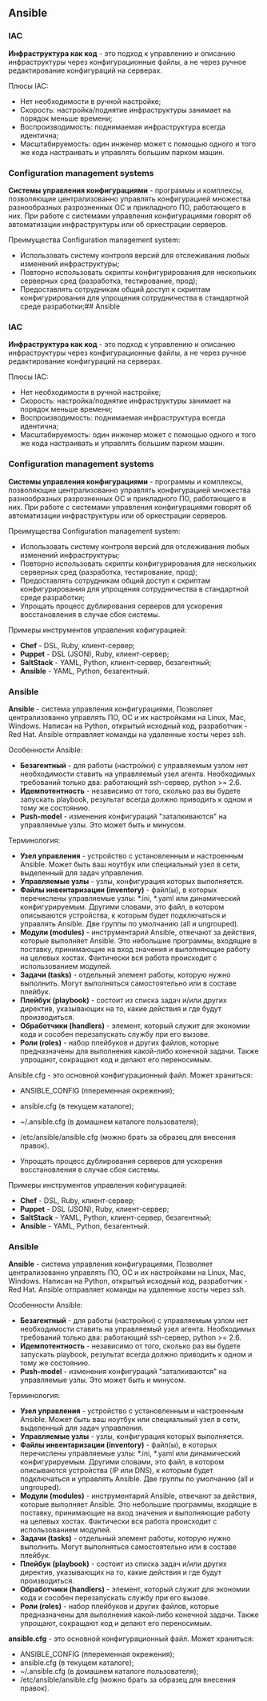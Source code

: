 ## Ansible

### IAC
**Инфраструктура как код** - это подход к управлению и описанию инфраструктуры через конфигурационные файлы, а не через ручное редактирование конфигураций на серверах.

Плюсы IAC:
 - Нет необходимости в ручной настройке;
 - Скорость: настройка/поднятие инфраструктуры занимает на порядок меньше времени;
 - Воспроизводимость: поднимаемая инфраструктура всегда идентична;
 - Масштабируемость: один инженер может с помощью одного и того же кода настраивать и управлять большим парком машин.

### Configuration management systems

**Системы управления конфигурациями** - программы и комплексы, позволяющие централизованно управлять конфигурацией множества разнообразных разрозненных ОС и прикладного ПО, работающего в них. При работе с системами управления конфигурациями говорят об автоматизации инфраструктуры или об оркестрации серверов.

Преимущества Configuration management system:
 - Использовать систему контроля версий для отслеживания любых изменений инфраструктуры;
 - Повторно использовать скрипты конфигурирования для нескольких серверных сред (разработка, тестирование, прод);
 - Предоставлять сотрудникам общий доступ к скриптам конфигурирования для упрощения сотрудничества в стандартной среде разработки;## Ansible

### IAC
**Инфраструктура как код** - это подход к управлению и описанию инфраструктуры через конфигурационные файлы, а не через ручное редактирование конфигураций на серверах.

Плюсы IAC:
 - Нет необходимости в ручной настройке;
 - Скорость: настройка/поднятие инфраструктуры занимает на порядок меньше времени;
 - Воспроизводимость: поднимаемая инфраструктура всегда идентична;
 - Масштабируемость: один инженер может с помощью одного и того же кода настраивать и управлять большим парком машин.

### Configuration management systems

**Системы управления конфигурациями** - программы и комплексы, позволяющие централизованно управлять конфигурацией множества разнообразных разрозненных ОС и прикладного ПО, работающего в них. При работе с системами управления конфигурациями говорят об автоматизации инфраструктуры или об оркестрации серверов.

Преимущества Configuration management system:
 - Использовать систему контроля версий для отслеживания любых изменений инфраструктуры;
 - Повторно использовать скрипты конфигурирования для нескольких серверных сред (разработка, тестирование, прод);
 - Предоставлять сотрудникам общий доступ к скриптам конфигурирования для упрощения сотрудничества в стандартной среде разработки;
 - Упрощать процесс дублирования серверов для ускорения восстановления в случае сбоя системы.

Примеры инструментов управления кофигурацией:
 - **Chef** - DSL, Ruby, клиент-сервер;
 - **Puppet** - DSL (JSON), Ruby, клиент-сервер;
 - **SaltStack** - YAML, Python, клиент-сервер, безагентный;
 - **Ansible** - YAML, Python, безагентный.

### Ansible

**Ansible** - система управления конфигурациями, Позволяет централизованно управлять ПО, ОС и их настройками на Linux, Mac, Windows. Написан на Python, открытый исходный код, разработчик - Red Hat. Ansible отправляет команды на удаленные хосты через ssh.

Особенности Ansible:
 - **Безагентный** - для работы (настройки) с управляемым узлом нет необходимости ставить на управляемый узел агента. Необходимых требований только два: работающий ssh-сервер, python >= 2.6.
 - **Идемпотентность** - независимо от того, сколько раз вы будете запускать playbook, результат всегда должно приводить к одном и тому же состоянию.
 - **Push-model** - изменения конфигураций "заталкиваются" на управляемые узлы. Это может быть и минусом.

Терминология:
 - **Узел управления** - устройство с установленным и настроенным Ansible. Может быть ваш ноутбук или специальный узел в сети, выделенный для задач управления.
 - **Управляемые узлы** - узлы, конфигурация которых выполняется.
 - **Файлы инвентаризации (inventory)** - файл(ы), в которых перечислены управляемые узлы: *.ini, *.yaml или динамический конфигурируемым. Другими словами, это файл, в котором описываются устройства, к которым будет подключаться и управлять Ansible. Две группы по умолчанию (all и ungrouped).
 - **Модули (modules)** - инструментарий Ansible, отвечают за действия, которые выполняет Ansible. Это небольшие программы, входящие в поставку, принимающие на вход значения и выполняющие работу на целевых хостах. Фактически вся работа происходит с использованием модулей.
 - **Задачи (tasks)** - отдельный элемент работы, которую нужно выполнить. Могут выполняться самостоятельно или в составе плейбук.
 - **Плейбук (playbook)** - состоит из списка задач и/или других директив, указывающих на то, какие действия и где будут производиться.
 - **Обработчики (handlers)** - элемент, который служит для экономии кода и сособен перезапускать службу при его вызове.
 - **Роли (roles)** - набор плейбуков и других файлов, которые предназначены для выполнения какой-либо конечной задачи. Также упрощают, сокращают код и делают его переносимым.

Ansible.cfg - это основной конфигурационный файл. Может храниться:
 - ANSIBLE_CONFIG (ппеременная окрежения);
 - ansible.cfg (в текущем каталоге);
 - ~/.ansible.cfg (в домашнем каталоге пользователя);
 - /etc/ansible/ansible.cfg (можно брать за образец для внесения правок).

 - Упрощать процесс дублирования серверов для ускорения восстановления в случае сбоя системы.

Примеры инструментов управления кофигурацией:
 - **Chef** - DSL, Ruby, клиент-сервер;
 - **Puppet** - DSL (JSON), Ruby, клиент-сервер;
 - **SaltStack** - YAML, Python, клиент-сервер, безагентный;
 - **Ansible** - YAML, Python, безагентный.

### Ansible

**Ansible** - система управления конфигурациями, Позволяет централизованно управлять ПО, ОС и их настройками на Linux, Mac, Windows. Написан на Python, открытый исходный код, разработчик - Red Hat. Ansible отправляет команды на удаленные хосты через ssh.

Особенности Ansible:
 - **Безагентный** - для работы (настройки) с управляемым узлом нет необходимости ставить на управляемый узел агента. Необходимых требований только два: работающий ssh-сервер, python >= 2.6.
 - **Идемпотентность** - независимо от того, сколько раз вы будете запускать playbook, результат всегда должно приводить к одном и тому же состоянию.
 - **Push-model** - изменения конфигураций "заталкиваются" на управляемые узлы. Это может быть и минусом.

Терминология:
 - **Узел управления** - устройство с установленным и настроенным Ansible. Может быть ваш ноутбук или специальный узел в сети, выделенный для задач управления.
 - **Управляемые узлы** - узлы, конфигурация которых выполняется.
 - **Файлы инвентаризации (inventory)** - файл(ы), в которых перечислены управляемые узлы: *.ini, *.yaml или динамический конфигурируемым. Другими словами, это файл, в котором описываются устройства (IP или DNS), к которым будет подключаться и управлять Ansible. Две группы по умолчанию (all и ungrouped).
 - **Модули (modules)** - инструментарий Ansible, отвечают за действия, которые выполняет Ansible. Это небольшие программы, входящие в поставку, принимающие на вход значения и выполняющие работу на целевых хостах. Фактически вся работа происходит с использованием модулей.
 - **Задачи (tasks)** - отдельный элемент работы, которую нужно выполнить. Могут выполняться самостоятельно или в составе плейбук.
 - **Плейбук (playbook)** - состоит из списка задач и/или других директив, указывающих на то, какие действия и где будут производиться.
 - **Обработчики (handlers)** - элемент, который служит для экономии кода и сособен перезапускать службу при его вызове.
 - **Роли (roles)** - набор плейбуков и других файлов, которые предназначены для выполнения какой-либо конечной задачи. Также упрощают, сокращают код и делают его переносимым.

**ansible.cfg** - это основной конфигурационный файл. Может храниться:
 - ANSIBLE_CONFIG (ппеременная окрежения);
 - ansible.cfg (в текущем каталоге);
 - ~/.ansible.cfg (в домашнем каталоге пользователя);
 - /etc/ansible/ansible.cfg (можно брать за образец для внесения правок).
